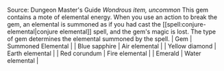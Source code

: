 Source: Dungeon Master's Guide
*Wondrous item, uncommon*
This gem contains a mote of elemental energy. When you use an action to break the gem, an elemental is summoned as if you had cast the [[spell:conjure-elemental|conjure elemental]] spell, and the gem's magic is lost. The type of gem determines the elemental summoned by the spell.
| Gem | Summoned Elemental |
| Blue sapphire | Air elemental |
| Yellow diamond | Earth elemental |
| Red corundum | Fire elemental |
| Emerald | Water elemental |